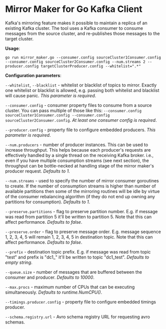 Mirror Maker for Go Kafka Client
================================

Kafka's mirroring feature makes it possible to maintain a replica of an existing Kafka cluster.
The tool uses a Kafka consumer to consume messages from the source cluster, and re-publishes those messages to the target cluster.

**Usage**:

`go run mirror_maker.go --consumer.config sourceCluster1Consumer.config --consumer.config sourceCluster2Consumer.config --num.streams 2 --producer.config targetClusterProducer.config --whitelist=".*"`

**Configuration parameters**:

`--whitelist`, `--blacklist` - whitelist or blacklist of topics to mirror. Exactly one whitelist or blacklist is allowed, e.g. passing both whitelist and blacklist will cause panic. *This parameter is required*.

`--consumer.config` - consumer property files to consume from a source cluster. You can pass multiple of those like this: `--consumer.config sourceCluster1Consumer.config --consumer.config sourceCluster2Consumer.config`. *At least one consumer config is required*.

`--producer.config` - property file to configure embedded producers. *This parameter is required*.

`--num.producers` - number of producer instances. This can be used to increase throughput. This helps because each producer's requests are effectively handled by a single thread on the receiving Kafka broker. i.e., even if you have multiple consumption streams (see next section), the throughput can be bottle-necked at handling stage of the mirror maker's producer request. *Defaults to 1*.

`--num.streams` - used to specify the number of mirror consumer goroutines to create. If the number of consumption streams is higher than number of available partitions then some of the mirroring routines will be idle by virtue of the consumer rebalancing algorithm (if they do not end up owning any partitions for consumption). *Defaults to 1*.

`--preserve.partitions` - flag to preserve partition number. E.g. if message was read from partition 5 it'll be written to partition 5. Note that this can affect performance. *Defaults to false*.

`--preserve.order` - flag to preserve message order. E.g. message sequence 1, 2, 3, 4, 5 will remain 1, 2, 3, 4, 5 in destination topic. Note that this can affect performance. *Defaults to false*.

`--prefix` - destination topic prefix. E.g. if message was read from topic "test" and prefix is "dc1_" it'll be written to topic "dc1_test". *Defaults to empty string*.

`--queue.size` - number of messages that are buffered between the consumer and producer. *Defaults to 10000*.

`--max.procs` - maximum number of CPUs that can be executing simultaneously. *Defaults to runtime.NumCPU()*.  

`--timings.producer.config` - property file to configure embedded timings producer.  

`--schema.registry.url` - Avro schema registry URL for requesting avro schemas. 